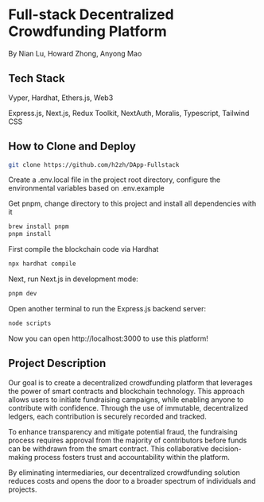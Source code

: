 # Full-stack Decentralized Crowdfunding Platform

By Nian Lu, Howard Zhong, Anyong Mao

## Tech Stack

Vyper, Hardhat, Ethers.js, Web3

Express.js, Next.js, Redux Toolkit, NextAuth, Moralis, Typescript, Tailwind CSS

## How to Clone and Deploy

```bash
git clone https://github.com/h2zh/DApp-Fullstack
```

Create a .env.local file in the project root directory, configure the environmental variables based on .env.example

Get pnpm, change directory to this project and install all dependencies with it

```bash
brew install pnpm
pnpm install
```

First compile the blockchain code via Hardhat

```bash
npx hardhat compile
```

Next, run Next.js in development mode:

```bash
pnpm dev
```

Open another terminal to run the Express.js backend server:

```bash
node scripts
```

Now you can open http://localhost:3000 to use this platform!

## Project Description

Our goal is to create a decentralized crowdfunding platform that leverages the power of smart contracts and blockchain technology. This approach allows users to initiate fundraising campaigns, while enabling anyone to contribute with confidence. Through the use of immutable, decentralized ledgers, each contribution is securely recorded and tracked.

To enhance transparency and mitigate potential fraud, the fundraising process requires approval from the majority of contributors before funds can be withdrawn from the smart contract. This collaborative decision-making process fosters trust and accountability within the platform.

By eliminating intermediaries, our decentralized crowdfunding solution reduces costs and opens the door to a broader spectrum of individuals and projects.
